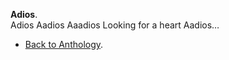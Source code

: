 **Adios**.  
Adios
Aadios
Aaadios
Looking for a heart
Aadios…

- <a href="https://kushalsamant.github.io/anthology.html">Back to Anthology</a>.  